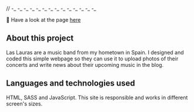// -_ -_ -_ -_ -_ -_ -_ -_ -_ -_ -_ -_ -_ -_

🔗 Have a look at the page <a href="https://las-lauras.vercel.app/">here</a>

<h2>About this project</h2>
Las Lauras are a music band from my hometown in Spain. 
I designed and coded this simple webpage so they can use it to upload photos of their concerts and write news about their upcoming music in the blog. 


<h2>Languages and technologies used</h2>
HTML, SASS and JavaScript.
This site is responsible and works in different screen's sizes.


